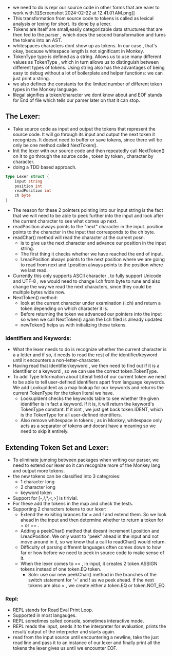- we need to do is repr our source code in other forms that are eaier to work with.![[Screenshot 2024-02-22 at 12.41.01 AM.png]]
- This transformation from source code to tokens is called as lexical analysis or lexing for short. Its done by a lexer.
- Tokens are itself are small,easily categorizable data structures that are then fed to the parser , which does the second transformation and turns the tokens into an AST.
- whitespaces characters dont show up as tokens. In our case , that's okay, because whitespace length is not significant in Monkey.
- TokenType type is defined as a string. Allows us to use many different values as TokenType , which in turn allows us to distinguish between different types of tokens. Using string also has the advantages of being easy to debug without a lot of boilerplate and helper functions: we can just print a string.
- we also defines the constants for the limited number of different token types in the Monkey language.
- Illegal signifies a token/character we dont know about and EOF stands for End of file which tells our parser later on that it can stop.

## The Lexer:
- Take source code as input and output the tokens that represent the source code. It will go through its input and output the next token it recognizes. It doesnt need to buffer or save tokens, since there will be only be one method called NextToken().
- Init the lexer with our source code and then repeatedly call NextToken() on it to go through the source code , token by token , character by character.
- doing a TDD based approach.

```go 
type Lexer struct {
	input string 
	position int 
	readPosition int 
	ch byte 
}
```
- The reason for these 2 pointers pointing into our input string is the fact that we will need to be able to peek further into the input and look after the current character to see what comes up next.
- readPosition always points to the "next" character in the input. position points to the character in the input that corresponds to the ch byte.
- readChar() method will read the character at the current posn.
	- is to give us the next character and advance our position in the input string.
	- The first thing it checks whether we have reached the end of input.
	- l.readPosition always points to the next position where we are going to read from next and l.position always points to the position where we last read.
- Currently this only supports ASCII character , to fully support Unicode and UTF-8 , we would need to change l.ch from byte to rune and also change the way we read the next characters, since they could be multiple bytes wide now.
- NextToken() method:
	- look at the current character under examination (l.ch) and return a token depending on which character it is.
	- Before returning the token we advanced our pointers into the input so when we call NextToken() again the l.ch filed is already updated.
	- newToken() helps us with initializing these tokens.

### Identifiers and Keywords:
- What the lexer needs to do is recognize whether the current character is a a letter and if so, it needs to read the rest of the identifier/keyword until it encounters a non-letter-character. 
- Having read that identifier/keyword , we then need to find out if it is a identifier or a keyword , so we can use the correct token.TokenType.
- To add Type Information about Literal field of our current token we need to be able to tell user-defined identifiers apart from language keywords. We add LookupIdent as a map lookup for our keywords and returns the current TokenType for the token literal we have.
	- LookupIdent checks the keywords table to see whether the given identifier is in fact a keyword. If it is, it will return the keyword's TokenType constant. If it isnt , we just get back token.IDENT, which is the TokenType for all user-defined identifiers.
	- Also remove whitespace in tokens ; as in Monkey, whitespace only acts as a separator of tokens and doesnt have a meaning so we need to skip it entirely.

## Extending Token Set and Lexer:
- To eliminate jumping between packages when writing our parser, we need to extend our lexer so it can recognize more of the Monkey lang and output more tokens.
- the new tokens can be classified into 3 categroies:
	- 1 character long 
	- 2 character long 
	- keyword token
- Support for \[-,\/,*,<,>] is tirivial.
- For these add the tokens in the map and check the tests.
- Supporting 2 characters tokens to our lexer:
	- Extend the exisiting brances for = and ! and extend them. So we look ahead in the input and then determine whether to return a token for = or == .
	- Adding a peekChar() method that doesnt increment l.position and l.readPosition. We only want to "peek" ahead in the input and not move around in it, so we know that a call to readChar() would return.
	- Difficulty of parsing different languages often comes down to how far or how before we need to peek in source code to make sense of it.
	- When the lexer comes to == , in input, it creates 2 token.ASSIGN tokens instead of one token.EQ token.
		- Soln: use our new peekChar() method in the branches of the switch statement for '=' and ! as we peek ahead. If the next tokens are also = , we create either a token.EQ or token.NOT_EQ.
### Repl:
- REPL stands for Read Eval Print Loop.
- Supported in most langauges.
- REPL sometimes called console, sometimes interactive mode.
- REPL reads the input, sends it to the interpreter for evaluation, prints the result/ output of the interpreter and starts again.
- read from the input source until encountering a newline, take the just read line and pass it to an instance of our lexer and finally print all the tokens the lexer gives us until we encounter EOF.